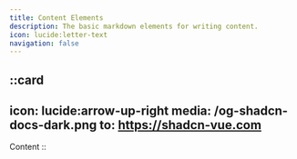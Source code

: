 ```yaml
---
title: Content Elements
description: The basic markdown elements for writing content.
icon: lucide:letter-text
navigation: false
---
```


::card
---
icon: lucide:arrow-up-right
media: /og-shadcn-docs-dark.png
to: https://shadcn-vue.com
---
Content
::
